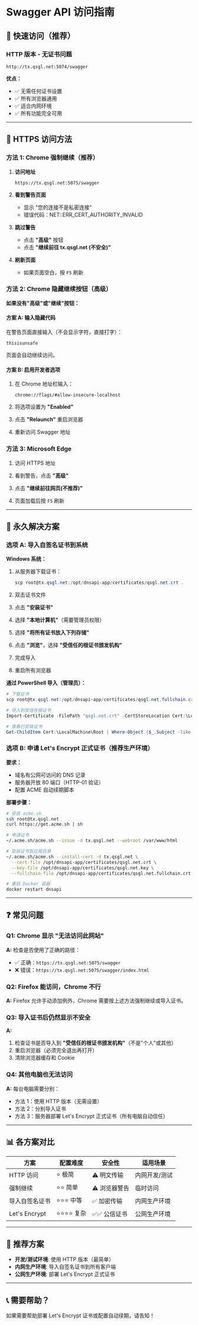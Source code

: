 # Swagger API 访问指南

## 🎯 快速访问（推荐）

### HTTP 版本 - 无证书问题
```
http://tx.qsgl.net:5074/swagger
```

**优点：**
- ✅ 无需任何证书设置
- ✅ 所有浏览器通用
- ✅ 适合内网环境
- ✅ 所有功能完全可用

---

## 🔐 HTTPS 访问方法

### 方法 1: Chrome 强制继续（推荐）

1. **访问地址**
   ```
   https://tx.qsgl.net:5075/swagger
   ```

2. **看到警告页面**
   - 显示 "您的连接不是私密连接"
   - 错误代码：NET::ERR_CERT_AUTHORITY_INVALID

3. **跳过警告**
   - 点击 **"高级"** 按钮
   - 点击 **"继续前往 tx.qsgl.net (不安全)"**

4. **刷新页面**
   - 如果页面空白，按 `F5` 刷新

### 方法 2: Chrome 隐藏继续按钮（高级）

**如果没有"高级"或"继续"按钮：**

#### 方案 A: 输入隐藏代码
在警告页面直接输入（不会显示字符，直接打字）：
```
thisisunsafe
```
页面会自动继续访问。

#### 方案 B: 启用开发者选项
1. 在 Chrome 地址栏输入：
   ```
   chrome://flags/#allow-insecure-localhost
   ```

2. 将选项设置为 **"Enabled"**

3. 点击 **"Relaunch"** 重启浏览器

4. 重新访问 Swagger 地址

### 方法 3: Microsoft Edge

1. 访问 HTTPS 地址

2. 看到警告，点击 **"高级"**

3. 点击 **"继续前往网页(不推荐)"**

4. 页面加载后按 `F5` 刷新

---

## 🔧 永久解决方案

### 选项 A: 导入自签名证书到系统

**Windows 系统：**

1. 从服务器下载证书：
   ```powershell
   scp root@tx.qsgl.net:/opt/dnsapi-app/certificates/qsgl.net.crt .
   ```

2. 双击证书文件

3. 点击 **"安装证书"**

4. 选择 **"本地计算机"**（需要管理员权限）

5. 选择 **"将所有证书放入下列存储"**

6. 点击 **"浏览"**，选择 **"受信任的根证书颁发机构"**

7. 完成导入

8. 重启所有浏览器

**通过 PowerShell 导入（管理员）：**
```powershell
# 下载证书
scp root@tx.qsgl.net:/opt/dnsapi-app/certificates/qsgl.net.fullchain.crt qsgl.net.crt

# 导入到受信任根证书
Import-Certificate -FilePath "qsgl.net.crt" -CertStoreLocation Cert:\LocalMachine\Root

# 查看已安装证书
Get-ChildItem Cert:\LocalMachine\Root | Where-Object {$_.Subject -like "*qsgl.net*"}
```

### 选项 B: 申请 Let's Encrypt 正式证书（推荐生产环境）

**要求：**
- 域名有公网可访问的 DNS 记录
- 服务器开放 80 端口（HTTP-01 验证）
- 配置 ACME 自动续期脚本

**部署步骤：**
```bash
# 安装 acme.sh
ssh root@tx.qsgl.net
curl https://get.acme.sh | sh

# 申请证书
~/.acme.sh/acme.sh --issue -d tx.qsgl.net --webroot /var/www/html

# 安装证书到应用目录
~/.acme.sh/acme.sh --install-cert -d tx.qsgl.net \
  --cert-file /opt/dnsapi-app/certificates/qsgl.net.crt \
  --key-file /opt/dnsapi-app/certificates/qsgl.net.key \
  --fullchain-file /opt/dnsapi-app/certificates/qsgl.net.fullchain.crt

# 重启 Docker 容器
docker restart dnsapi
```

---

## ❓ 常见问题

### Q1: Chrome 显示 "无法访问此网站"
**A:** 检查是否使用了正确的路径：
- ✅ 正确：`https://tx.qsgl.net:5075/swagger`
- ❌ 错误：`https://tx.qsgl.net:5075/swagger/index.html`

### Q2: Firefox 能访问，Chrome 不行
**A:** Firefox 允许手动添加例外，Chrome 需要按上述方法强制继续或导入证书。

### Q3: 导入证书后仍然显示不安全
**A:** 
1. 检查证书是否导入到 **"受信任的根证书颁发机构"**（不是"个人"或其他）
2. 重启浏览器（必须完全退出再打开）
3. 清除浏览器缓存和 Cookie

### Q4: 其他电脑也无法访问
**A:** 每台电脑需要分别：
- 方法 1：使用 HTTP 版本（无需设置）
- 方法 2：分别导入证书
- 方法 3：服务器部署 Let's Encrypt 正式证书（所有电脑自动信任）

---

## 📊 各方案对比

| 方案 | 配置难度 | 安全性 | 适用场景 |
|------|---------|--------|---------|
| HTTP 访问 | ⭐ 极简 | ⚠️ 明文传输 | 内网开发/测试 |
| 强制继续 | ⭐⭐ 简单 | ⚠️ 浏览器警告 | 临时访问 |
| 导入自签名证书 | ⭐⭐⭐ 中等 | ✅ 加密传输 | 内网生产环境 |
| Let's Encrypt | ⭐⭐⭐⭐ 复杂 | ✅✅ 公信证书 | 公网生产环境 |

---

## 🚀 推荐方案

- **开发/测试环境**: 使用 HTTP 版本（最简单）
- **内网生产环境**: 导入自签名证书到所有客户端
- **公网生产环境**: 部署 Let's Encrypt 正式证书

---

## 📞 需要帮助？

如果需要帮助部署 Let's Encrypt 证书或配置自动续期，请告知！
